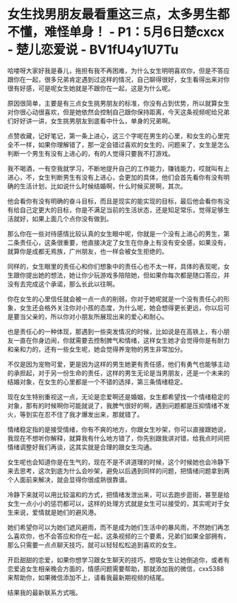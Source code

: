 # 女生找男朋友最看重这三点，太多男生都不懂，难怪单身！ - P1：5月6日楚cxcx - 楚儿恋爱说 - BV1fU4y1U7Tu

哈喽呀大家好我是春儿，拖担有我不再困难，为什么女生明明喜欢你，但是不答应跟你在一起，很多兄弟肯定遇到过这样的情况，自己聊得很好，女生看得出来对你很有好感，可是呢女生她就是不跟你在一起，这是为什么呢。

原因很简单，主要是有三点女生挑男朋友的标准，你没有占到优势，所以就算女生对你很心动很喜欢，但是她依然会控制自己跟你保持距离，今天这条视频呢给兄弟们好好讲一讲，女生挑男朋友到底看中什么，单身的兄弟啊。

点赞收藏，记好笔记，第一条上进心，这三个字呢在男生的心里，和女生的心里完全不一样，如果你理解错了，那一定会错过喜欢的女生的，问题来了，女生是怎么判断一个男生有没有上进心的，有的人觉得只要我不打游戏。

我不喝酒，一有空我就学习，不断地提升自己的工作能力，赚钱能力，哎就叫有上进心，不，女生判断男生有没有上进心，会更加的具体，他们会首先看你有没有明确的生活计划，比如说什么时候结婚啊，什么时候买房啊，其次。

他会看你有没有明确的奋斗目标，而且是现实的能实现的目标，最后他会看你有没有给自己定更大的目标，你是不满足当前的生活状态，还是知足常乐，觉得足够生活就好，如果上面几个点你没有做到。

那么你在一些对待感情比较认真的女生眼中呢，你就是一个没有上进心的男生，第二条责任心，这条很重要，他直接决定了女生在你身上有没有安全感，如果没有，就算你是成都无焉族，广州朋友，也一样会被女生拒绝的。

同样的，女生眼里的责任心和你们想象中的责任心也不太一样，具体的表现呢，女生跟你提出她的想法，她让你少玩游戏多陪陪她，但如果你每次都是随口答应，并没有去完成这个承诺，那么长此以往啊。

你在女生的心里信任就会被一点一点的削弱，你对于她呢就是一个没有责任心的形象，女生还会格外关注你对小孩的态度，为什么呢，她会想得更长更远，你以后可是要当父亲的，所以你对小朋友所展现出来的爱心和耐心。

也是责任心的一种体现，那遇到一些突发情况的时候，比如说是在高铁上，有小朋友一直在你身边闹，你就需要去控制脾气和情绪，这样女生她才会觉得你是有耐力和亲和力的，还有一些女生呢，她会觉得养宠物的男生非常加分。

不仅是因为宠物可爱，更是因为这样的男生她更有责任感，他们有勇气也能够主动的承担起，对于另一份生命的责任，这样的男生无论是当男朋友，还是一个未来的结婚对象，在女生的心里都是一个不错的选择，第三条情绪稳定。

现在女生特别重视这一点，无论是恋爱啊还是婚姻，女生都希望找一个情绪稳定的对象，那有的时候啊你可能就说了，我脾气很好的啊，遇到问题都是压抑情绪不发火，等到实在忍不住了我才爆发出来，那就错了。

情绪稳定指的是接受情绪，你有不爽的地方，你跟女生吵架，你可以直接跟她说，我现在不想听你解释，就算我有什么地方错了，你先别跟我讲对错，给我点时间把情绪调整好我们再谈，这其实就是合理的跟女生沟通。

女生呢也会知道你是在生气的，现在不是不讲道理的时候，这个时候她也会冷静下来去思考，这次到底为什么会吵架，避免以后遇到同样的问题，把情绪问题拿到两个人面前来解决，就会显得你很成熟很靠谱。

冷静下来就可以用比较温和的方式，把情绪发泄出来，可以去跑步逛街，甚至是给女生一点小小的惩罚都可以，这样的处理方式就是女生可以接受的，其实呢对于女生来说，爱情就是她们的避风港。

她们希望你可以为她们遮风避雨，而不是成为她们生活中的暴风雨，不然她们再怎么喜欢你，也不会答应和你在一起，这条视频的三个要素，兄弟们如果全部拥有，那么只需要一点点聊天技巧，就可以轻轻松松追到喜欢的女生。

开启甜甜的恋爱，如果你想学习跟女生聊天的技巧，想吸女生让她倒追你，或者有恋爱追女生相亲晚会方面的，情感问题需要帮助，那就添加我的微信，cxx5388来帮助你，如果微信添加不上，请看我最新期视频的结尾。

结果我的最新联系方式哦。